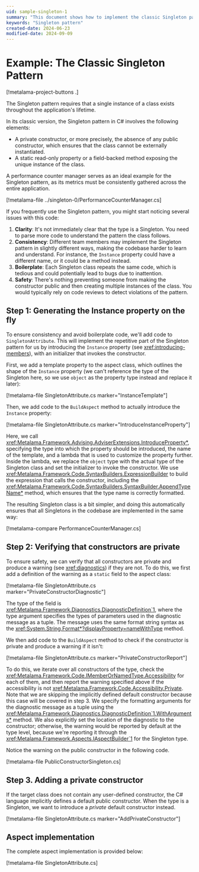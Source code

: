 ```yaml
---
uid: sample-singleton-1
summary: "This document shows how to implement the classic Singleton pattern using an aspect. This pattern ensures a single instance of a class with a private constructor and a static instance property."
keywords: "Singleton pattern"
created-date: 2024-06-23
modified-date: 2024-09-09
---
```


# Example: The Classic Singleton Pattern

[!metalama-project-buttons .]

The Singleton pattern requires that a single instance of a class exists throughout the application's lifetime.

In its classic version, the Singleton pattern in C# involves the following elements:

* A private constructor, or more precisely, the absence of any public constructor, which ensures that the class cannot be externally instantiated.
* A static read-only property or a field-backed method exposing the unique instance of the class.

A performance counter manager serves as an ideal example for the Singleton pattern, as its metrics must be consistently gathered across the entire application.

[!metalama-file ../singleton-0/PerformanceCounterManager.cs]

If you frequently use the Singleton pattern, you might start noticing several issues with this code:

1. **Clarity**: It's not immediately clear that the type is a Singleton. You need to parse more code to understand the pattern the class follows.
2. **Consistency**: Different team members may implement the Singleton pattern in slightly different ways, making the codebase harder to learn and understand. For instance, the `Instance` property could have a different name, or it could be a method instead.
3. **Boilerplate**: Each Singleton class repeats the same code, which is tedious and could potentially lead to bugs due to inattention.
4. **Safety**: There's nothing preventing someone from making the constructor public and then creating multiple instances of the class. You would typically rely on code reviews to detect violations of the pattern.

## Step 1: Generating the Instance property on the fly

To ensure consistency and avoid boilerplate code, we'll add code to `SingletonAttribute`. This will implement the repetitive part of the Singleton pattern for us by introducing the `Instance` property (see <xref:introducing-members>), with an initializer that invokes the constructor.

First, we add a template property to the aspect class, which outlines the shape of the `Instance` property (we can't reference the type of the Singleton here, so we use `object` as the property type instead and replace it later):

[!metalama-file SingletonAttribute.cs marker="InstanceTemplate"]

Then, we add code to the `BuildAspect` method to actually introduce the `Instance` property:

[!metalama-file SingletonAttribute.cs marker="IntroduceInstanceProperty"]

Here, we call <xref:Metalama.Framework.Advising.AdviserExtensions.IntroduceProperty*>, specifying the type into which the property should be introduced, the name of the template, and a lambda that is used to customize the property further. Inside the lambda, we replace the `object` type with the actual type of the Singleton class and set the initializer to invoke the constructor. We use <xref:Metalama.Framework.Code.SyntaxBuilders.ExpressionBuilder> to build the expression that calls the constructor, including the <xref:Metalama.Framework.Code.SyntaxBuilders.SyntaxBuilder.AppendTypeName*> method, which ensures that the type name is correctly formatted.

The resulting Singleton class is a bit simpler, and doing this automatically ensures that all Singletons in the codebase are implemented in the same way:

[!metalama-compare PerformanceCounterManager.cs]

## Step 2: Verifying that constructors are private

To ensure safety, we can verify that all constructors are private and produce a warning (see <xref:diagnostics>) if they are not. To do this, we first add a definition of the warning as a `static` field to the aspect class:

[!metalama-file SingletonAttribute.cs marker="PrivateConstructorDiagnostic"]

The type of the field is <xref:Metalama.Framework.Diagnostics.DiagnosticDefinition`1>, where the type argument specifies the types of parameters used in the diagnostic message as a tuple. The message uses the same format string syntax as the <xref:System.String.Format*?displayProperty=nameWithType> method.

We then add code to the `BuildAspect` method to check if the constructor is private and produce a warning if it isn't:

[!metalama-file SingletonAttribute.cs marker="PrivateConstructorReport"]

To do this, we iterate over all constructors of the type, check the <xref:Metalama.Framework.Code.IMemberOrNamedType.Accessibility> for each of them, and then report the warning specified above if the accessibility is not <xref:Metalama.Framework.Code.Accessibility.Private>. Note that we are skipping the implicitly defined default constructor because this case will be covered in step 3. We specify the formatting arguments for the diagnostic message as a tuple using the <xref:Metalama.Framework.Diagnostics.DiagnosticDefinition`1.WithArguments*> method. We also explicitly set the location of the diagnostic to the constructor; otherwise, the warning would be reported by default at the type level, because we're reporting it through the <xref:Metalama.Framework.Aspects.IAspectBuilder`1> for the Singleton type.

Notice the warning on the public constructor in the following code.

[!metalama-file PublicConstructorSingleton.cs]

## Step 3. Adding a private constructor

If the target class does not contain any user-defined constructor, the C# language implicitly defines a default public constructor. When the type is a Singleton, we want to introduce a _private_ default constructor instead.

[!metalama-file SingletonAttribute.cs marker="AddPrivateConstructor"]

## Aspect implementation

The complete aspect implementation is provided below:

[!metalama-file SingletonAttribute.cs]



